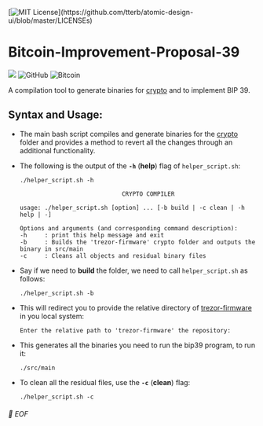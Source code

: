 [![MIT License](https://img.shields.io/apm/l/atomic-design-ui.svg?)](https://github.com/tterb/atomic-design-ui/blob/master/LICENSEs)
# Bitcoin-Improvement-Proposal-39

<img src="https://img.shields.io/badge/c%20-%2300599C.svg?&style=plastic&logo=c&logoColor=white"/> ![GitHub](https://img.shields.io/badge/-GitHub-181717?style=plastic&logo=github) ![Bitcoin](https://img.shields.io/badge/-Bitcoin-F7931A?style=plastic&logo=bitcoin)

A compilation tool to generate binaries for [crypto](https://github.com/trezor/trezor-firmware/tree/master/crypto) and to implement BIP 39.


## Syntax and Usage:

* The main bash script compiles and generate binaries for the [crypto](https://github.com/trezor/trezor-firmware/tree/master/crypto) folder and provides a method to revert all the changes through an additional functionality.

* The following is the output of the **`-h`** (**help**) flag of `helper_script.sh`:

      ./helper_script.sh -h

                                   CRYPTO COMPILER

      usage: ./helper_script.sh [option] ... [-b build | -c clean | -h help | -]

      Options and arguments (and corresponding command description):
      -h     : print this help message and exit
      -b     : Builds the 'trezor-firmware' crypto folder and outputs the binary in src/main
      -c     : Cleans all objects and residual binary files

* Say if we need to **build** the folder, we need to call `helper_script.sh` as follows:

      ./helper_script.sh -b
 
 * This will redirect you to provide the relative directory of [trezor-firmware](https://github.com/trezor/trezor-firmware) in you local system:

       Enter the relative path to 'trezor-firmware' the repository:
      
 * This generates all the binaries you need to run the bip39 program, to run it:

       ./src/main
        
 * To clean all the residual files, use the **`-c`** (**clean**) flag:
 
       ./helper_script.sh -c


      





###### 💾 EOF
  

